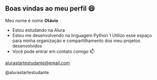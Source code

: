 
## Boas vindas ao meu perfil 😄

Meu nome é nome **Otávio**

- Estou estudando na Alura
- Estou me desenvolvendo na linguagem Python 1
Utilizo esse espaço para minha organização e compartilhamento dos meu projetos desenvolvidos
- Você pode entrar em contato comigo 📫

alurastartestudante@email.com

@alurastartestudante
